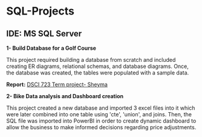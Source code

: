 # SQL-Projects

## IDE: MS SQL Server 

**1- Build Database for a Golf Course**

This project required building a database from scratch and included creating ER diagrams, relational schemas, and database diagrams. Once, the database was created, the tables were populated with a sample data. 

**Report:** [DSCI 723 Term project- Sheyma](https://github.com/Shaima15/SQL_Projects/blob/main/DSCI%20723%20Term%20project-%20Sheyma.docx) 

**2- Bike Data analysis and Dashboard creation**

This project created a new database and imported 3 excel files into it which were later combined into one table using 'cte', 'union', and joins. Then, the SQL file was imported into PowerBI in order to create dynamic dashboard to allow the business to make informed decisions regarding price adjustments. 

